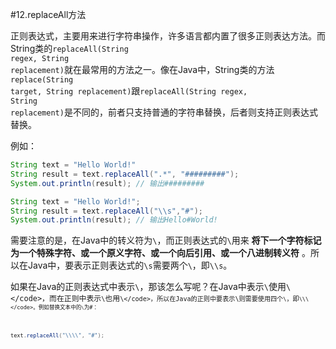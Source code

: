 #12.replaceAll方法

正则表达式，主要用来进行字符串操作，许多语言都内置了很多正则表达方法。而String类的<code>replaceAll(String regex, String replacement)</code>就在最常用的方法之一。像在Java中，String类的方法<code>replace(String target, String replacement)</code>跟<code>replaceAll(String regex, String replacement)</code>是不同的，前者只支持普通的字符串替换，后者则支持正则表达式替换。

例如：

```java
String text = "Hello World!"
String result = text.replaceAll(".*", "#########");
System.out.println(result); // 输出#########

String text = "Hello World!";
String result = text.replaceAll("\\s","#");
System.out.println(result); // 输出Hello#World!
```

需要注意的是，在Java中的转义符为<code>\\</code>，而正则表达式的<code>\\</code>用来 **将下一个字符标记为一个特殊字符、或一个原义字符、或一个向后引用、或一个八进制转义符** 。所以在Java中，要表示正则表达式的<code>\s</code>需要两个<code>\\</code>，即<code>\\\s</code>。

如果在Java的正则表达式中表示<code>\\</code>，那该怎么写呢？在Java中表示<code>\\</code>使用<code>\\\</code>，而在正则中表示<code>\\</code>也用<code>\\\</code>，所以在Java的正则中要表示\则需要使用四个<code>\\</code>，即<code>\\\\\\\</code>。例如替换文本中的<code>\\</code>为#：


```java
text.replaceAll("\\\\", "#");
```


